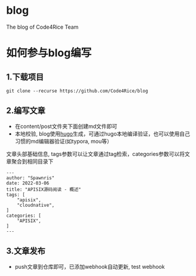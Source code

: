 # blog
The blog of Code4Rice Team

# 如何参与blog编写

## 1.下载项目
```
git clone --recurse https://github.com/Code4Rice/blog
```

## 2.编写文章

- 在content/post文件夹下面创建md文件即可
- 本地校验, blog使用[hugo](https://gohugo.io/)生成，可通过hugo本地编译验证，也可以使用自己习惯的md编辑器验证(如typora, mou等）

文章头部基础信息, tags参数可以让文章通过tag检索，categories参数可以将文章聚合到相同目录下
```
---
author: "Spawnris"
date: 2022-03-06
title: "APISIX源码阅读 - 概述"
tags: [
    "apisix",
    "cloudnative",
]
categories: [
    "APISIX",
]
---

```

## 3.文章发布
- push文章到仓库即可，已添加webhook自动更新, test webhook
